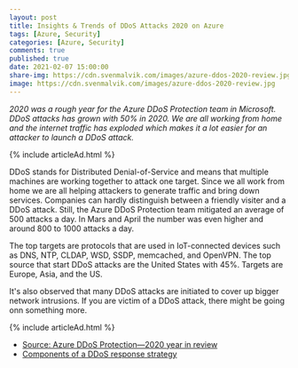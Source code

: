 ```yaml
---
layout: post
title: Insights & Trends of DDoS Attacks 2020 on Azure
tags: [Azure, Security]
categories: [Azure, Security]
comments: true
published: true
date: 2021-02-07 15:00:00
share-img: https://cdn.svenmalvik.com/images/azure-ddos-2020-review.jpg
image: https://cdn.svenmalvik.com/images/azure-ddos-2020-review.jpg
---
```


*2020 was a rough year for the Azure DDoS Protection team in Microsoft. DDoS attacks has grown with 50% in 2020. We are all working from home and the internet traffic has exploded which makes it a lot easier for an attacker to launch a DDoS attack.*

{% include articleAd.html %}

DDoS stands for Distributed Denial-of-Service and means that multiple machines are working together to attack one target. Since we all work from home we are all helping attackers to generate traffic and bring down services. Companies can hardly distinguish between a friendly visiter and a DDoS attack. Still, the Azure DDoS Protection team mitigated an average of 500 attacks a day. In Mars and April the number was even higher and around 800 to 1000 attacks a day.

The top targets are protocols that are used in IoT-connected devices such as DNS, NTP, CLDAP, WSD, SSDP, memcached, and OpenVPN.  The top source that start DDoS attacks are the United States with 45%. Targets are Europe, Asia, and the US.

It's also observed that many DDoS attacks are initiated to cover up bigger network intrusions. If you are victim of a DDoS attack, there might be going onn something more.

{% include articleAd.html %}

- [Source: Azure DDoS Protection—2020 year in review](https://azure.microsoft.com/en-us/blog/azure-ddos-protection-2020-year-in-review/?WT.mc_id=AZ-MVP-5004080)
- [Components of a DDoS response strategy](https://docs.microsoft.com/en-us/azure/ddos-protection/ddos-response-strategy?WT.mc_id=AZ-MVP-5004080)